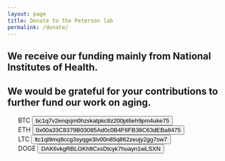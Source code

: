 ```yaml
---
layout: page
title: Donate to the Peterson lab
permalink: /donate/
---
```



## We receive our funding mainly from National Institutes of Health. 

## We would be grateful for your contributions to further fund our work on aging. 


<!--ETH
0x00a33C8379B03085Ad0c0B4F6FB38C63dEBa8475
BTC
bc1q7v2enqsjm0hzskatpkc8z200pt6eh9pm4uke75
LTC
ltc1ql9mq8ccg3syqge3lv00n85q862zeujy2gg7sw7
DOGE
DAK6vkgRBLGKh8CxsDtcyk7huayn1wLSXN
-->



<script src="https://cdn.jsdelivr.net/npm/clipboard@2.0.8/dist/clipboard.min.js"></script>

<ul style="list-style:none;">
<li>BTC 
	<button class="btn btn-lg m-2" data-clipboard-target="#btc-target">
		<span id="btc-target">bc1q7v2enqsjm0hzskatpkc8z200pt6eh9pm4uke75
</span>
	</button>
</li>

<li>ETH 
	<button class="btn btn-lg m-2" data-clipboard-target="#eth-target">
		<span id="eth-target">0x00a33C8379B03085Ad0c0B4F6FB38C63dEBa8475</span>
	</button>
</li>

<li>LTC 
	<button class="btn btn-lg m-2" data-clipboard-target="#ltc-target">
		<span id="ltc-target">ltc1ql9mq8ccg3syqge3lv00n85q862zeujy2gg7sw7</span>
	</button>
</li>

<li>DOGE 
	<button class="btn btn-lg m-2" data-clipboard-target="#doge-target">
		<span id="doge-target">DAK6vkgRBLGKh8CxsDtcyk7huayn1wLSXN</span>
	</button>
</li>

</ul>



<script>
	var clipboard = new ClipboardJS('.btn');

clipboard.on('success', function(e) {
    console.info('Action:', e.action);
    console.info('Text:', e.text);
    console.info('Trigger:', e.trigger);

    e.clearSelection();
});

clipboard.on('error', function(e) {
    console.error('Action:', e.action);
    console.error('Trigger:', e.trigger);
});
</script>
